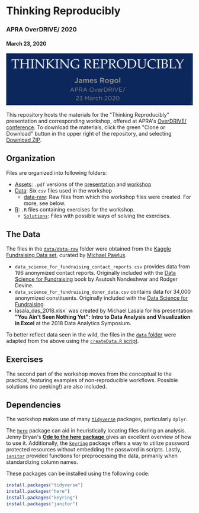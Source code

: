 # Thinking Reproducibly
### APRA OverDRIVE/ 2020
#### March 23, 2020

![](https://github.com/jrogol/OverDRIVE2020/blob/master/Assets/title.png)


This repository hosts the materials for the "Thinking Reproducibly" presentation and corresponding workshop, offered at APRA's [OverDRIVE/ conference](https://www.aprahome.org/page/overdrive-2020).
To download the materials, click the green "Clone or Download" button in the upper right of the repository, and selecting [Download ZIP](https://github.com/jrogol/OverDRIVE2020/archive/master.zip). 

## Organization

Files are organized into following folders:

* [Assets](https://github.com/jrogol/OverDRIVE2020/tree/master/Assets): `.pdf` versions of the [presentation](https://github.com/jrogol/OverDRIVE2020/blob/master/Assets/ThinkingReproducibly.pdf) and [workshop]()
* [Data](https://github.com/jrogol/OverDRIVE2020/tree/master/Data): Six `csv` files used in the workshop
  - [data-raw](https://github.com/jrogol/OverDRIVE2020/tree/master/Data/data-raw): Raw files from which the workshop files were created. For more, see below.
* [R](https://github.com/jrogol/OverDRIVE2020/tree/master/R/): `.R` files containing exercises for the workshop.
  - [`Solutions`](https://github.com/jrogol/OverDRIVE2020/tree/master/R/Solutions): Files with possible ways of solving the exercises.

## The Data

The files in the [`data/data-raw`]() folder were obtained from the  [Kaggle Fundraising Data set](https://www.kaggle.com/michaelpawlus/fundraising-data), curated by [Michael Pawlus](https://github.com/michaelpawlus).

* `data_science_for_fundraising_contact_reports.csv` provides data from 196 anonymized contact reports. Originally included with the [Data Science for Fundraising](http://nandeshwar.info/ds4fundraising/) book by Asutosh Nandeshwar and Rodger Devine.
* `data_science_for_fundraising_donor_data.csv` contains data for 34,000 anonymized constituents. Originally included with the [Data Science for Fundraising](http://nandeshwar.info/ds4fundraising/).
* lasala_das_2018.xlsx` was created by Michael Lasala for his presentation __"You Ain't Seen Nothing Yet": Intro to Data Analysis and Visualization in Excel__ at the 2018 Data Analytics Symposium.

To better reflect data seen in the wild, the files in the [`data` folder](https://github.com/jrogol/OverDRIVE2020/tree/master/Data/) were adapted from the above using the [`createData.R` script](https://github.com/jrogol/OverDRIVE2020/blob/master/Data/data-raw/createData.R).

## Exercises

The second part of the workshop moves from the conceptual to the practical, featuring examples of non-reproducible workflows. Possible solutions (no peeking!) are also included.

## Dependencies

The workshop makes use of many [`tidyverse`](https://www.tidyverse.org/) packages, particularly `dplyr`.

The [`here`](https://here.r-lib.org/) package can aid in heuristically locating files during an analysis.
Jenny Bryan's [__Ode to the here package__ ](https://github.com/jennybc/here_here) gives an excellent overview of how to use it.
Additionally, the [`keyring`](https://github.com/r-lib/keyring) package offers a way to utilize password protected resources without embedding the password in scripts.
Lastly, [`janitor`](http://sfirke.github.io/janitor/) provided functions for preprocessing the data, primarily when standardizing column names.

These packages can be installed using the following code:
```r
install.packages("tidyverse")
install.packages("here")
install.packages("keyring")
install.packages("janitor")
```
